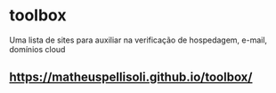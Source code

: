 # toolbox
Uma lista de sites para auxiliar na verificação de hospedagem, e-mail, domínios cloud

## https://matheuspellisoli.github.io/toolbox/

